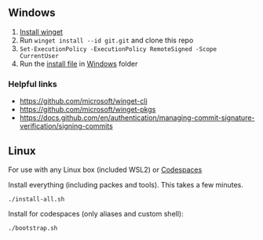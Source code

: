 ## Windows

1. [Install winget](https://docs.microsoft.com/en-us/windows/package-manager/winget/#install-winget)
1. Run `winget install --id git.git` and clone this repo
1. `Set-ExecutionPolicy -ExecutionPolicy RemoteSigned -Scope CurrentUser`
1. Run the [install file](windows/install.ps1) in [Windows](windows) folder

### Helpful links

- https://github.com/microsoft/winget-cli
- https://github.com/microsoft/winget-pkgs
- https://docs.github.com/en/authentication/managing-commit-signature-verification/signing-commits

## Linux

For use with any Linux box (included WSL2)  or [Codespaces](https://docs.github.com/en/codespaces/customizing-your-codespace/personalizing-codespaces-for-your-account)

Install everything (including packes and tools).  This takes a few minutes.

`./install-all.sh`

Install for codespaces (only aliases and custom shell):

```
./bootstrap.sh
```